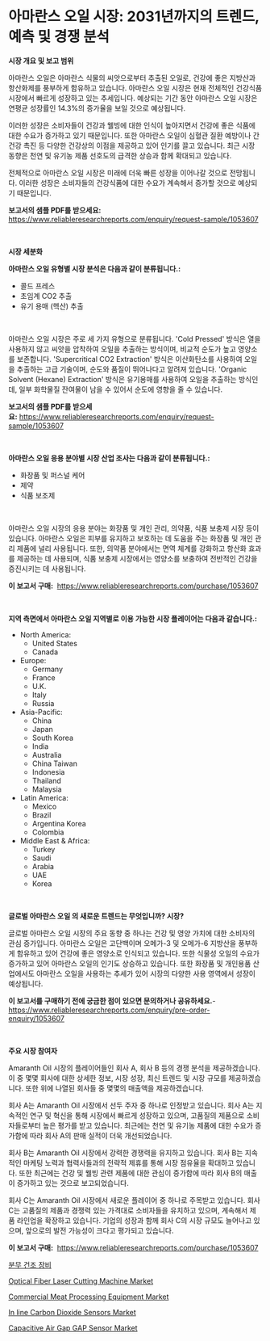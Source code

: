 <p><h1>아마란스 오일 시장: 2031년까지의 트렌드, 예측 및 경쟁 분석</h1></p><p><strong>시장 개요 및 보고 범위</strong></p>
<p><p>아마란스 오일은 아마란스 식물의 씨앗으로부터 추출된 오일로, 건강에 좋은 지방산과 항산화제를 풍부하게 함유하고 있습니다. 아마란스 오일 시장은 현재 전체적인 건강식품 시장에서 빠르게 성장하고 있는 추세입니다. 예상되는 기간 동안 아마란스 오일 시장은 연평균 성장률인 14.3%의 증가율을 보일 것으로 예상됩니다.</p><p>이러한 성장은 소비자들이 건강과 웰빙에 대한 인식이 높아지면서 건강에 좋은 식품에 대한 수요가 증가하고 있기 때문입니다. 또한 아마란스 오일이 심혈관 질환 예방이나 간 건강 촉진 등 다양한 건강상의 이점을 제공하고 있어 인기를 끌고 있습니다. 최근 시장 동향은 천연 및 유기농 제품 선호도의 급격한 상승과 함께 확대되고 있습니다.</p><p>전체적으로 아마란스 오일 시장은 미래에 더욱 빠른 성장을 이어나갈 것으로 전망됩니다. 이러한 성장은 소비자들의 건강식품에 대한 수요가 계속해서 증가할 것으로 예상되기 때문입니다.</p></p>
<p><strong>보고서의 샘플 PDF를 받으세요:</strong> <a href="https://www.reliableresearchreports.com/enquiry/request-sample/1053607">https://www.reliableresearchreports.com/enquiry/request-sample/1053607</a></p>
<p>&nbsp;</p>
<p><strong>시장 세분화</strong></p>
<p><strong>아마란스 오일 유형별 시장 분석은 다음과 같이 분류됩니다.:</strong></p>
<p><ul><li>콜드 프레스</li><li>초임계 CO2 추출</li><li>유기 용매 (헥산) 추출</li></ul></p>
<p>&nbsp;</p>
<p><p>아마란스 오일 시장은 주로 세 가지 유형으로 분류됩니다. 'Cold Pressed' 방식은 열을 사용하지 않고 씨앗을 압착하여 오일을 추출하는 방식이며, 비교적 순도가 높고 영양소를 보존합니다. 'Supercritical CO2 Extraction' 방식은 이산화탄소를 사용하여 오일을 추출하는 고급 기술이며, 순도와 품질이 뛰어나다고 알려져 있습니다. 'Organic Solvent (Hexane) Extraction' 방식은 유기용매를 사용하여 오일을 추출하는 방식인데, 일부 화학물질 잔여물이 남을 수 있어서 순도에 영향을 줄 수 있습니다.</p></p>
<p><strong>보고서의 샘플 PDF를 받으세요:</strong>&nbsp;<a href="https://www.reliableresearchreports.com/enquiry/request-sample/1053607">https://www.reliableresearchreports.com/enquiry/request-sample/1053607</a></p>
<p>&nbsp;</p>
<p><strong> 아마란스 오일 응용 분야별 시장 산업 조사는 다음과 같이 분류됩니다.:</strong></p>
<p><ul><li>화장품 및 퍼스널 케어</li><li>제약</li><li>식품 보조제</li></ul></p>
<p>&nbsp;</p>
<p><p>아마란스 오일 시장의 응용 분야는 화장품 및 개인 관리, 의약품, 식품 보충제 시장 등이 있습니다. 아마란스 오일은 피부를 유지하고 보호하는 데 도움을 주는 화장품 및 개인 관리 제품에 널리 사용됩니다. 또한, 의약품 분야에서는 면역 체계를 강화하고 항산화 효과를 제공하는 데 사용되며, 식품 보충제 시장에서는 영양소를 보충하여 전반적인 건강을 증진시키는 데 사용됩니다.</p></p>
<p><strong>이 보고서 구매:</strong>&nbsp; <a href="https://www.reliableresearchreports.com/purchase/1053607">https://www.reliableresearchreports.com/purchase/1053607</a></p>
<p>&nbsp;</p>
<p><strong>지역 측면에서 아마란스 오일 지역별로 이용 가능한 시장 플레이어는 다음과 같습니다.:</strong></p>
<p><ul>
    <li>
        North America:
        <ul>
            <li>United States</li>
            <li>Canada</li>
        </ul>
    </li>
    <li>
        Europe:
        <ul>
            <li>Germany</li>
            <li>France</li>
            <li>U.K.</li>
            <li>Italy</li>
            <li>Russia</li>
        </ul>
    </li>
    <li>
        Asia-Pacific:
        <ul>
            <li>China</li>
            <li>Japan</li>
            <li>South Korea</li>
            <li>India</li>
            <li>Australia</li>
            <li>China Taiwan</li>
            <li>Indonesia</li>
            <li>Thailand</li>
            <li>Malaysia</li>
        </ul>
    </li>
    <li>
        Latin America:
        <ul>
            <li>Mexico</li>
            <li>Brazil</li>
            <li>Argentina Korea</li>
            <li>Colombia</li>
        </ul>
    </li>
    <li>
        Middle East & Africa:
        <ul>
            <li>Turkey</li>
            <li>Saudi</li>
            <li>Arabia</li>
            <li>UAE</li>
            <li>Korea</li>
        </ul>
    </li>
    </ul></p>
<p>&nbsp;</p>
<p><strong>글로벌 아마란스 오일 의 새로운 트렌드는 무엇입니까? 시장?</strong></p>
<p><p>글로벌 아마란스 오일 시장의 주요 동향 중 하나는 건강 및 영양 가치에 대한 소비자의 관심 증가입니다. 아마란스 오일은 고단백이며 오메가-3 및 오메가-6 지방산을 풍부하게 함유하고 있어 건강에 좋은 영양소로 인식되고 있습니다. 또한 식물성 오일의 수요가 증가하고 있어 아마란스 오일의 인기도 상승하고 있습니다. 또한 화장품 및 개인용품 산업에서도 아마란스 오일을 사용하는 추세가 있어 시장의 다양한 사용 영역에서 성장이 예상됩니다.</p></p>
<p><strong>이 보고서를 구매하기 전에 궁금한 점이 있으면 문의하거나 공유하세요.</strong>- <a href="https://www.reliableresearchreports.com/enquiry/pre-order-enquiry/1053607">https://www.reliableresearchreports.com/enquiry/pre-order-enquiry/1053607</a></p>
<p>&nbsp;</p>
<p><strong>주요 시장 참여자</strong></p>
<p><p>Amaranth Oil 시장의 플레이어들인 회사 A, 회사 B 등의 경쟁 분석을 제공하겠습니다. 이 중 몇몇 회사에 대한 상세한 정보, 시장 성장, 최신 트렌드 및 시장 규모를 제공하겠습니다. 또한 위에 나열된 회사들 중 몇몇의 매출액을 제공하겠습니다.</p><p>회사 A는 Amaranth Oil 시장에서 선두 주자 중 하나로 인정받고 있습니다. 회사 A는 지속적인 연구 및 혁신을 통해 시장에서 빠르게 성장하고 있으며, 고품질의 제품으로 소비자들로부터 높은 평가를 받고 있습니다. 최근에는 천연 및 유기농 제품에 대한 수요가 증가함에 따라 회사 A의 판매 실적이 더욱 개선되었습니다.</p><p>회사 B는 Amaranth Oil 시장에서 강력한 경쟁력을 유지하고 있습니다. 회사 B는 지속적인 마케팅 노력과 협력사들과의 전략적 제휴를 통해 시장 점유율을 확대하고 있습니다. 또한 최근에는 건강 및 웰빙 관련 제품에 대한 관심이 증가함에 따라 회사 B의 매출이 증가하고 있는 것으로 보고되었습니다.</p><p>회사 C는 Amaranth Oil 시장에서 새로운 플레이어 중 하나로 주목받고 있습니다. 회사 C는 고품질의 제품과 경쟁력 있는 가격대로 소비자들을 유치하고 있으며, 계속해서 제품 라인업을 확장하고 있습니다. 기업의 성장과 함께 회사 C의 시장 규모도 늘어나고 있으며, 앞으로의 발전 가능성이 크다고 평가되고 있습니다.</p></p>
<p><strong>이 보고서 구매:</strong>&nbsp;&nbsp;<a href="https://www.reliableresearchreports.com/purchase/1053607">https://www.reliableresearchreports.com/purchase/1053607</a></p>
<p><p><a href="https://github.com/vss5505pa7z1p/Market-Research-Report-List-1/blob/main/41364954338.md">분무 건조 장비</a></p><p><a href="https://view.publitas.com/reportprime-1/optical-fiber-laser-cutting-machine-market-challenges-opportunities-and-growth-drivers-and-major-market-players-forecasted-for-period-from-2024-2031/">Optical Fiber Laser Cutting Machine Market</a></p><p><a href="https://view.publitas.com/reportprime-1/commercial-meat-processing-equipment-market-centers-on-aspects-such-as-market-growth-market-share-market-opportunity-and-projected-forecasts-spanning-from-2024-to-2031/">Commercial Meat Processing Equipment Market</a></p><p><a href="https://issuu.com/reportprime-2/docs/in-line-carbon-dioxide-sensors-mark_16cf90db7d6a0e">In line Carbon Dioxide Sensors Market</a></p><p><a href="https://issuu.com/reportprime-2/docs/capacitive-air-gap-gap-sensor-market-size-2030.ppt">Capacitive Air Gap GAP Sensor Market</a></p></p>
